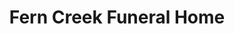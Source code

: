 ---
title: "Fern Creek Funeral Home"
url: /louisville/fern-creek-funeral-home/
shop: funeral directors
---
